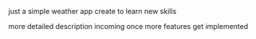 just a simple weather app create to learn new skills

more detailed description incoming once more features get implemented
